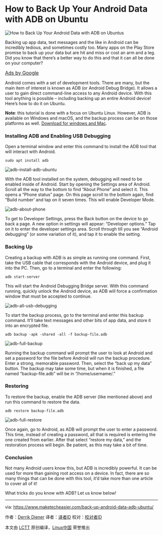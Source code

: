 How to Back Up Your Android Data with ADB on Ubuntu
============================================================


![](https://maketecheasier-2d0f.kxcdn.com/assets/uploads/2017/02/android-backup-ubuntu.jpg "How to Back Up Your Android Data with ADB on Ubuntus") 



Backing up app data, text messages and the like in Android can be incredibly tedious, and sometimes costly too. Many apps on the Play Store promise to back up your data but are hit and miss or cost an arm and a leg. Did you know that there’s a better way to do this and that it can all be done on your computer?

<small style="box-sizing: inherit; font-size: 16px;">[Ads by Google][9]</small>

Android comes with a set of development tools. There are many, but the main item of interest is known as ADB (or Android Debug Bridge). It allows a user to gain direct command-line access to any Android device. With this tool anything is possible – including backing up an entire Android device! Here’s how to do it on Ubuntu.

**Note**: this tutorial is done with a focus on Ubuntu Linux. However, ADB is available on Windows and macOS, and the backup process can be on those platforms as well. [Download for windows and Mac][10].

### Installing ADB and Enabling USB Debugging

Open a terminal window and enter this command to install the ADB tool that will interact with Android.

```
sudo apt install adb
```

 ![adb-install-adb-ubuntu](https://maketecheasier-2d0f.kxcdn.com/assets/uploads/2017/02/adb-install-adb-ubuntu.jpg "adb-install-adb-ubuntu") 

With the ADB tool installed on the system, debugging will need to be enabled inside of Android. Start by opening the Settings area of Android. Scroll all the way to the bottom to find “About Phone” and select it. This opens a “Phone status” page. On this page scroll to the bottom again, find “Build number’ and tap on it seven times. This will enable Developer Mode.

 ![adb-about-phone](https://maketecheasier-2d0f.kxcdn.com/assets/uploads/2017/02/adb-about-phone.jpg "adb-about-phone") 

To get to Developer Settings, press the Back button on the device to go back a page. A new option in settings will appear: “Developer options.” Tap on it to enter the developer settings area. Scroll through till you see “Android debugging” (or some variation of it), and tap it to enable the setting.

### Backing Up

Creating a backup with ADB is as simple as running one command. First, take the USB cable that corresponds with the Android device, and plug it into the PC. Then, go to a terminal and enter the following:

```
adb start-server
```

This will start the Android Debugging Bridge server. With this command running, quickly unlock the Android device, as ADB will force a confirmation window that must be accepted to continue.

 ![adb-all-usb-debugging](https://maketecheasier-2d0f.kxcdn.com/assets/uploads/2017/02/adb-all-usb-debugging.jpg "adb-all-usb-debugging") 

To start the backup process, go to the terminal and enter this backup command. It’ll take text messages and other bits of app data, and store it into an encrypted file.

```
adb backup -apk -shared -all -f backup-file.adb
```

 ![adb-full-backup](https://maketecheasier-2d0f.kxcdn.com/assets/uploads/2017/02/adb-full-backup.jpg "adb-full-backup") 

Running the backup command will prompt the user to look at Android and set a password for the file before Android will run the backup procedure. Enter a strong, memorable password. Then, select the “back up my data” button. The backup may take some time, but when it is finished, a file named “backup-file.adb” will be in “/home/username/.”

### Restoring

To restore the backup, enable the ADB server (like mentioned above) and run this command to restore the data.

```
adb restore backup-file.adb
```

 ![adb-full-restore](https://maketecheasier-2d0f.kxcdn.com/assets/uploads/2017/02/adb-full-restore.jpg "adb-full-restore") 

Once again, go to Android, as ADB will prompt the user to enter a password. This time, instead of creating a password, all that is required is entering the one created from earlier. After that select “restore my data,” and the restoration process will begin. Be patient, as this may take a bit of time.

### Conclusion

Not many Android users know this, but ADB is incredibly powerful. It can be used for more than gaining root access on a device. In fact, there are so many things that can be done with this tool, it’d take more than one article to cover all of it!

What tricks do you know with ADB? Let us know below!

--------------------------------------------------------------------------------

via: https://www.maketecheasier.com/back-up-android-data-adb-ubuntu/

作者：[Derrik Diener][a]
译者：[译者ID](https://github.com/译者ID)
校对：[校对者ID](https://github.com/校对者ID)

本文由 [LCTT](https://github.com/LCTT/TranslateProject) 原创编译，[Linux中国](https://linux.cn/) 荣誉推出

[a]:https://www.maketecheasier.com/author/derrikdiener/
[1]:https://www.maketecheasier.com/author/derrikdiener/
[2]:https://www.maketecheasier.com/back-up-android-data-adb-ubuntu/#comments
[3]:https://www.maketecheasier.com/category/linux-tips/
[4]:http://www.facebook.com/sharer.php?u=https%3A%2F%2Fwww.maketecheasier.com%2Fback-up-android-data-adb-ubuntu%2F
[5]:http://twitter.com/share?url=https%3A%2F%2Fwww.maketecheasier.com%2Fback-up-android-data-adb-ubuntu%2F&text=How+to+Back+Up+Your+Android+Data+with+ADB+on+Ubuntu
[6]:mailto:?subject=How%20to%20Back%20Up%20Your%20Android%20Data%20with%20ADB%20on%20Ubuntu&body=https%3A%2F%2Fwww.maketecheasier.com%2Fback-up-android-data-adb-ubuntu%2F
[7]:https://www.maketecheasier.com/download-appx-files-from-windows-store/
[8]:https://www.maketecheasier.com/airy-youtube-video-downloader-2/
[9]:https://support.google.com/adsense/troubleshooter/1631343
[10]:https://developer.android.com/studio/command-line/adb.html
